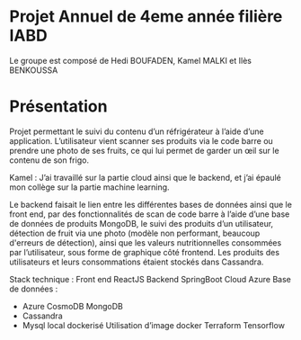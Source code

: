 # Projet Annuel de 4eme année filière IABD
Le groupe est composé de Hedi BOUFADEN, Kamel MALKI et Ilès BENKOUSSA

# Présentation

Projet permettant le suivi du contenu d’un réfrigérateur à l’aide d’une application. L’utilisateur vient scanner ses produits via le code barre ou prendre une photo de ses fruits, ce qui lui permet de garder un œil sur le contenu de son frigo.

Kamel : J’ai travaillé sur la partie cloud ainsi que le backend, et j’ai épaulé mon collège sur la partie machine learning. 

Le backend faisait le lien entre les différentes bases de données ainsi que le front end, par des fonctionnalités de scan de code barre à l’aide d’une base de données de produits MongoDB, le suivi des produits d’un utilisateur, détection de fruit via une photo (modèle non performant, beaucoup d'erreurs de détection), ainsi que les valeurs nutritionnelles consommées par l’utilisateur, sous forme de graphique côté frontend. Les produits des utilisateurs et leurs consommations étaient stockés dans Cassandra.

Stack technique :
Front end ReactJS
Backend SpringBoot
Cloud Azure
Base de données :
- Azure CosmoDB MongoDB
- Cassandra
- Mysql local dockerisé
Utilisation d’image docker
Terraform
Tensorflow

